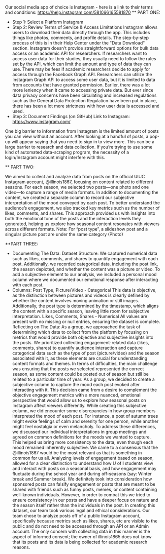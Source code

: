 Our social media app of choice is Instagram - here is a link to their terms and conditions:
https://help.instagram.com/581066165581870
** PART ONE:

* Step 1: Select a Platform
Instagram
* Step 2: Review Terms of Service & Access Limitations
Instagram allows users to download their data directly through the app. This includes things like photos, comments, and profile details. The step-by-step process of this is in their Help Center under the "Data Download" section.
Instagram doesn't provide straightforward options for bulk data access or an academic API for researchers. If researchers want to access user data for their studies, they usually need to follow the rules set by the API, which can limit the amount and type of data they can use. There may be fees if academic researchers decide to apply for access through the Facebook Graph API.
Researchers can utilize the Instagram Graph API to access some user data, but it is limited to data from accounts that have granted permission.
Earlier, there was a lot more leniency when it came to accessing private data. But ever since data privacy concerns have been circulating and increased regulations such as the General Data Protection Regulation have been put in place, there has been a lot more strictness with how user data is accessed and used.
* Step 3: Document Findings
(on GitHub)
Link to Instagram: https://www.instagram.com/

One big barrier to information from Instagram is the limited amount of posts you can view without an account. After looking at a handful of posts, a pop-up will appear saying that you need to sign in to view more. This can be a large barrier to research and data collection. If you’re trying to use some kind of automated data-scraping program, the necessity of a login/Instagram account might interfere with this.

** PART TWO:



We aimed to collect and analyze data from posts on the official UIUC Instagram account, @illinois1867, focusing on content related to different seasons. For each season, we selected two posts—one photo and one video—to capture a range of media formats. In addition to documenting the content, we created a separate column to record our subjective interpretation of the mood conveyed by each post. To better understand the audience’s engagement, we also tracked key metrics such as the number of likes, comments, and shares. This approach provided us with insights into both the emotional tone of the posts and the interaction levels they generated, helping us explore how seasonal content resonates with viewers across different formats.
Note: For “post type”, a slideshow post and a singular picture post are under the same category (Photo)

**PART THREE:

* Documenting The Data:
Dataset Structure: We captured numerical data such as likes, comments, and shares to quantify engagement with each post. Additionally, we recorded categorical data, including the post link, the season depicted, and whether the content was a picture or video. To add a subjective element to our analysis, we included a personal mood column where we documented our emotional response after interacting with each post.
* Columns:
Post Type, Picture/Video - Categorical
This data is objective, as the distinction between pictures and videos is clearly defined by whether the content involves moving animation or still images. Additionally, the post type is determined by the timestamp, which aligns the content with a specific season, leaving little room for subjective interpretation.
Likes, Comments, Shares - Numerical
All values are present with no missing or null entries, ensuring the dataset is complete.
Reflecting on The Data:
As a group, we approached the task of determining which data to collect from the platform by focusing on metrics that would provide both objective and subjective insights into the posts. We prioritized collecting engagement-related data (likes, comments, shares) to quantify audience interaction and capture categorical data such as the type of post (picture/video) and the season associated with it, as these elements are crucial for understanding content formats and themes.
In terms of difficulties, the main challenge was ensuring that the posts we selected represented the correct season, as some content could be posted out of season but still be related to a particular time of year.
As a group, we decided to create a subjective column to capture the mood each post evoked after interacting with it. This decision came from a desire to complement the objective engagement metrics with a more nuanced, emotional perspective that would allow us to explore how seasonal posts on Instagram affect viewers differently.
While creating this subjective column, we did encounter some discrepancies in how group members interpreted the mood of each post. For instance, a post of autumn trees might evoke feelings of calm and serenity for one person, while another might feel nostalgia or even melancholy. To address these differences, we discussed our individual interpretations in group meetings and agreed on common definitions for the moods we wanted to capture. This helped us bring more consistency to the data, even though each mood remained inherently subjective.
	We came to a consensus that the @illinois1867 would be the most relevant as that is something in common for us all. Analyzing levels of engagement based on season, allowed for a clear distinction to understand how U of I students view and interact with posts on a seasonal basis, and how engagement may fluctuate during the school year and during off-seasons (say: Winter break and Summer break).
	We definitely took into consideration how sponsored posts can falsify engagement or posts that are meant to be shared with friends such as funny posts, memes, or content containing well-known individuals. However, in order to combat this we tried to ensure consistency in our posts and have a deeper focus on nature and the season itself rather than the individuals in the post.
	In creating this dataset, our team took various legal and ethical considerations. Our team chose to analyze posts off of a public Instagram account, specifically because metrics such as likes, shares, etc are visible to the public and do not need to be accessed through an API or an Admin account. The only concern with collecting data in this manner is the aspect of informed consent; the owner of illinois1865 does not know that its posts and its data is being collected for academic research reasons.  
    

